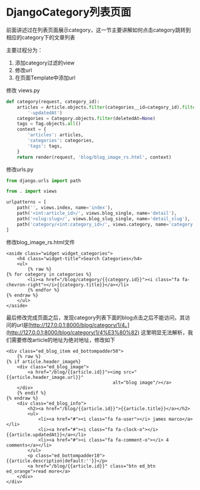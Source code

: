 # DjangoCategory列表页面

前面讲述过在列表页面展示category，这一节主要讲解如何点击category跳转到相应的category下的文章列表

主要过程分为：

1. 添加category过滤的view
2. 修改url
3. 在页面Template中添加url

修改 views.py

```python
def category(request, category_id):
    articles = Article.objects.filter(categories__id=category_id).filter(deletedAt=None).filter(status=2).order_by(
        '-updatedAt')
    categories = Category.objects.filter(deletedAt=None)
    tags = Tag.objects.all()
    context = {
        'articles': articles,
        'categories': categories,
        'tags': tags,
    }
    return render(request, 'blog/blog_image_rs.html', context)
```

修改urls.py

```python
from django.urls import path

from . import views

urlpatterns = [
    path('', views.index, name='index'),
    path('<int:article_id>/', views.blog_single, name='detail'),
    path('<slug:slug>/', views.blog_slug_single, name='detail_slug'),
    path('category/<int:category_id>/', views.category, name='category'),
]
```

修改blog\_image\_rs.html文件

```markup
<aside class="widget widget_categories">
    <h4 class="widget-title">Search Categories</h4>
    <ul>
        {% raw %}
{% for category in categories %}
        <li><a href="/blog/category/{{category.id}}"><i class="fa fa-chevron-right"></i>{{category.title}}</a></li>
        {% endfor %}
{% endraw %}
    </ul>
</aside>
```

最后修改完成页面之后，发现category列表下面的blog点击之后不能访问，其访问的url是[http://127.0.0.1:8000/blog/category/1/4。](http://127.0.0.1:8000/blog/category/1/4%E3%80%82) 这里明显无法解析，我们需要修改article的地址为绝对地址，修改如下

```markup
<div class="ed_blog_item ed_bottompadder50">
    {% raw %}
{% if article.header_image%}
    <div class="ed_blog_image">
        <a href="/blog/{{article.id}}"><img src="{{article.header_image.url}}"
                                        alt="blog image"/></a>
    </div>
    {% endif %}
{% endraw %}
    <div class="ed_blog_info">
        <h2><a href="/blog/{{article.id}}">{{article.title}}</a></h2>
        <ul>
            <li><a href="#"><i class="fa fa-user"></i> james marco</a></li>
            <li><a href="#"><i class="fa fa-clock-o"></i> {{article.updatedAt}}</a></li>
            <li><a href="#"><i class="fa fa-comment-o"></i> 4 comments</a></li>
        </ul>
        <p class="ed_bottompadder10">{{article.description|default:''}}</p>
        <a href="/blog/{{article.id}}" class="btn ed_btn ed_orange">read more</a>
    </div>
</div>
```
